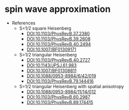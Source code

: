 # spin wave approximation

* References
  * S=1/2 square Heisenberg
    * [DOI:10.1103/PhysRevB.37.2380](https://doi.org/10.1103/PhysRevB.37.2380)
    * [DOI:10.1103/PhysRevB.39.2608](https://doi.org/10.1103/PhysRevB.39.2608)
    * [DOI:10.1103/PhysRevB.40.2494](https://doi.org/10.1103/PhysRevB.40.2494)
    * [DOI:10.1007/BF01309171](https://doi.org/10.1007/BF01309171)
  * S=1/2 triangular Heisenberg
    * [DOI:10.1103/PhysRevB.40.2727](https://doi.org/10.1103/PhysRevB.40.2727)
    * [DOI:10.1143/JPSJ.61.983](https://doi.org/10.1143/JPSJ.61.983)
    * [DOI:10.1007/BF01308811](https://doi.org/10.1007/BF01308811)
    * [DOI:10.1088/0953-8984/6/42/019](https://doi.org/10.1088/0953-8984/6/42/019)
    * [DOI:10.1103/PhysRevB.79.144416](https://doi.org/10.1103/PhysRevB.79.144416)
  * S=1/2 triangular Heisenberg with spatial anisotropy
    * [DOI:10.1088/0953-8984/11/14/012](https://doi.org/10.1088/0953-8984/11/14/012)
    * [DOI:10.1103/PhysRevB.60.2987](https://doi.org/10.1103/PhysRevB.60.2987)
    * [DOI:10.1103/PhysRevB.89.174415](https://doi.org/10.1103/PhysRevB.89.174415)

